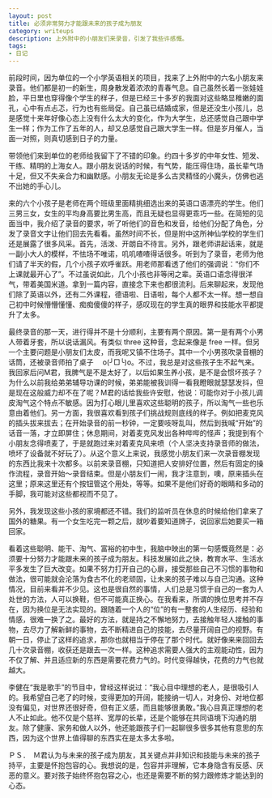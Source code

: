 ```yaml
---
layout: post
title: 必须非常努力才能跟未来的孩子成为朋友
category: writeups
description: 上外附中的小朋友们来录音，引发了我些许感慨。
tags:
- 日记
---
```


前段时间，因为单位的一个小学英语相关的项目，找来了上外附中的六名小朋友来录音。他们都是初一的新生，周身散发着浓浓的青春气息。自己虽然长着一张娃娃脸，平日里也穿得像个学生的样子，但是已经三十多岁的我面对这些略显稚嫩的面孔，心中有点忐忑，行为也有些局促。自己虽已结婚成家，但是还没生小孩儿，总是感觉十来年好像心态上没有什么太大的变化，作为大学生，总还感觉自己跟中学生一样；作为工作了五年的人，却又总感觉自己跟大学生一样。但是岁月催人，当面一对照，则真切感到日子的力量。

带领他们来到单位的老师给我留下了不错的印象。约四十多岁的中年女性、短发、干练、精明的上海女人。跟小朋友说话的时候，有气势，能压得住场，虽长辈气场十足，但又不失亲合力和幽默感。小朋友无论是多么古灵精怪的小魔头，仿佛也逃不出她的手心儿。

来的六个小孩子是老师在两个班级里面精挑细选出来的英语口语漂亮的学生。他们三男三女，女生的平均身高要比男生高，而且无疑也显得更乖巧一些。在简短的见面当中，我介绍了录音的要求，听了听他们的音色和发音，给他们分配了角色，分发了录音文字让他们回去先看看。虽然时间不长，但是附中这所神仙学校的学生们还是展露了很多风采。首先，活泼、开朗自不待言。另外，跟老师讲起话来，就是一副小大人的模样，不怯场不唯诺，叽叽喳喳得话很多。听到为了录音，老师为他们请了半天的假，几个小孩子欢呼雀跃。用老师那看透了他们的强调说：“你们不上课就最开心了”。不过虽说如此，几个小孩也非等闲之辈。英语口语念得很洋气，带着美国米道。拿到一篇内容，直接念下来也都很流利。后来聊起来，发现他们除了英语以外，还有二外课程，德语啦、日语啦，每个人都不太一样。想一想自己初中时候懵懵懂懂、痴痴傻傻的样子，感叹现在的学生真的眼界和技能水平都提升了太多。

最终录音的那一天，进行得并不是十分顺利，主要有两个原因。第一是有两个小男人带着牙套，所以说话漏风。有类似 three 这种音，念起来像是 free 一样。但另一个主要问题是小朋友们太皮，而我呢又镇不住场子。其中一个小男孩吹录音棚的话筒，还被录音师拍了桌子　 o(╯□╰)o。不过，我总是对这些孩子生不起气来。我回家后问M君，我脾气是不是太好了，以后如果生养小孩，是不是会惯坏孩子？为什么以前我给弟弟辅导功课的时候，弟弟能被我训得一看我瞪眼就瑟瑟发抖，但是现在这般威力却不在了呢？M君的话给我些许安慰，他说：可能你对于小孩儿调皮淘气这个特点不敏感。因为打心眼儿里喜欢这些聪明的孩子，所以淘气一些也乐意由着他们。另一方面，我很喜欢看到孩子们挑战规则底线的样子。例如把麦克风的插头拔来拔去；在开始录音的前一秒钟，一定要吱呀乱叫，然后到我喊“开始”的话音一落，才立即屏住；休息期间，对着麦克风发出各种哔哔的怪声；我提到有个小朋友念得喷麦了，于是就跑过来对着麦克风来喷（个人坚决支持录音师的做法，喷坏了设备就不好玩了）。从这个意义上来说，我感觉小朋友们来一次录音棚发现的东西比我来十次都多。以前来录音棚，只知道把人安排好位置，然后有固定的操作流程，录音开始～录音结束。但是小朋友们一闹，我才注意到，噢，原来插头在这里；原来这里还有个按钮管这个用处，等等。如果不是他们好奇的眼睛和多动的手脚，我可能对这些都视而不见了。

另外，我发现这些小孩的家境都还不错。我们的监听员在休息的时候给他们拿来了国外的糖果。有一个女生吃完一颗之后，就吵着要知道牌子，说回家后她要买一箱回家。

看着这些聪明、能干、淘气、富裕的初中生，我脑中映出的第一句感慨竟然是：必须要十分努力才能跟未来的孩子成为朋友。科技发展如此之快，教育水平、生活水平多发生了巨大改变。如果不努力打开自己的心扉，接受那些自己不习惯的事物和做法，很可能就会沦落为食古不化的老顽固，让未来的孩子难以与自己沟通。这种情况，目前来看并不少见。这也是很自然的事情，人们总是习惯于自己的一套为人处世的方法，人可以换鞋，但不可能真正换心。在我看来，所谓的换位思考并不存在，因为换位是无法实现的。跟随着一个人的“位”的有一整套的人生经历、经验和情感，很难一换了之。最好的方法，就是持之不懈地努力，去接触年轻人接触的事物，去尽力了解新鲜的事物，去不断精进自己的技能，去尽量开阔自己的视野。有朝一日，停止了这样的追求，那你也就相当于停在了那个时代。就好像来来回回去几十次录音棚，收获还是跟去一次一样。这种追求需要人强大的主观能动性，因为不仅了解、并且适应新的东西是需要花费力气的。时代变得越快，花费的力气也就越大。

李健在“我是歌手”的节目中，曾经这样说过：“我心目中理想的老人，是很吸引人的。我希望自己老了的时候，变得更加的开阔，能接纳一切人，对身份、对地位都没有偏见，对世界还很好奇，但有正义感，而且能够很勇敢。”我心目真正理想的老人不止如此。他不仅是个慈祥、宽厚的长辈，还是个能够在共同语境下沟通的朋友。除了健康、家务和做人以外，他还能跟孩子们一起聊很多很多其他有意思的东西，因为这个世界上值得聊的东西实在是太多太多啦。

ＰＳ．　Ｍ君认为与未来的孩子成为朋友，其关键点并非知识和技能与未来的孩子持平，主要是怀抱包容的心。我想说的是，包容并非理解，它本身隐含有反感、厌恶的意义。要对孩子始终怀抱包容之心，也还是需要不断的努力跟修炼才能达到的心态。
